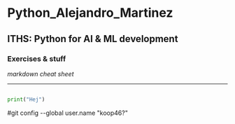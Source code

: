 # Python_Alejandro_Martinez
## ITHS: Python for AI &amp; ML development

### Exercises & stuff

*markdown cheat sheet*

---

``````python

print("Hej")

``````
#git config --global user.name "koop46?"

